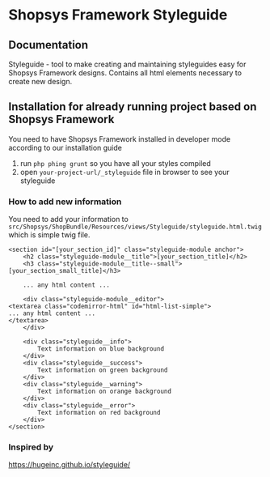 # Shopsys Framework Styleguide

## Documentation
Styleguide - tool to make creating and maintaining styleguides easy for Shopsys Framework designs.
Contains all html elements necessary to create new design.

## Installation for already running project based on Shopsys Framework
You need to have Shopsys Framework installed in developer mode according to our installation guide

1) run `php phing grunt` so you have all your styles compiled
2) open `your-project-url/_styleguide` file in browser to see your styleguide

### How to add new information
You need to add your information to `src/Shopsys/ShopBundle/Resources/views/Styleguide/styleguide.html.twig` which is simple twig file.
```
<section id="[your_section_id]" class="styleguide-module anchor">
    <h2 class="styleguide-module__title">[your_section_title]</h2>
    <h3 class="styleguide-module__title--small">[your_section_small_title]</h3>

    ... any html content ...

    <div class="styleguide-module__editor">
<textarea class="codemirror-html" id="html-list-simple">
... any html content ...
</textarea>
    </div>

    <div class="styleguide__info">
        Text information on blue background
    </div>
    <div class="styleguide__success">
        Text information on green background
    </div>
    <div class="styleguide__warning">
        Text information on orange background
    </div>
    <div class="styleguide__error">
        Text information on red background
    </div>
</section>
```

### Inspired by
<a href="https://hugeinc.github.io/styleguide/">https://hugeinc.github.io/styleguide/</a>
